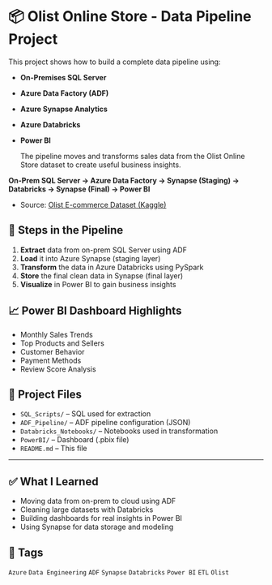 # 📦 Olist Online Store - Data Pipeline Project


This project shows how to build a complete data pipeline using:

- **On-Premises SQL Server**
- **Azure Data Factory (ADF)**
- **Azure Synapse Analytics**
- **Azure Databricks**
- **Power BI**

  The pipeline moves and transforms sales data from the Olist Online Store dataset to create useful business insights.

**On-Prem SQL Server → Azure Data Factory → Synapse (Staging) → Databricks → Synapse (Final) → Power BI**

- Source: [Olist E-commerce Dataset (Kaggle)](https://www.kaggle.com/datasets/olistbr/brazilian-ecommerce)

## 🚀 Steps in the Pipeline

1. **Extract** data from on-prem SQL Server using ADF
2. **Load** it into Azure Synapse (staging layer)
3. **Transform** the data in Azure Databricks using PySpark
4. **Store** the final clean data in Synapse (final layer)
5. **Visualize** in Power BI to gain business insights

  
## 📈 Power BI Dashboard Highlights

- Monthly Sales Trends
- Top Products and Sellers
- Customer Behavior
- Payment Methods
- Review Score Analysis





## 📂 Project Files

- `SQL_Scripts/` – SQL used for extraction
- `ADF_Pipeline/` – ADF pipeline configuration (JSON)
- `Databricks_Notebooks/` – Notebooks used in transformation
- `PowerBI/` – Dashboard (.pbix file)
- `README.md` – This file

---

## ✅ What I Learned

- Moving data from on-prem to cloud using ADF
- Cleaning large datasets with Databricks
- Building dashboards for real insights in Power BI
- Using Synapse for data storage and modeling


## 🔖 Tags

`Azure` `Data Engineering` `ADF` `Synapse` `Databricks` `Power BI` `ETL` `Olist`
